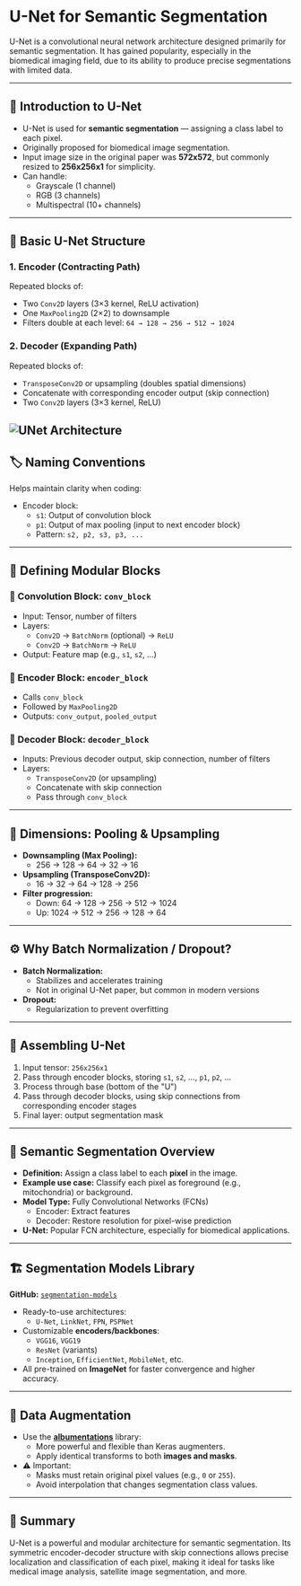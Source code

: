 # U-Net for Semantic Segmentation

U-Net is a convolutional neural network architecture designed primarily for semantic segmentation. It has gained popularity, especially in the biomedical imaging field, due to its ability to produce precise segmentations with limited data.

---

## 🧠 Introduction to U-Net

- U-Net is used for **semantic segmentation** — assigning a class label to each pixel.
- Originally proposed for biomedical image segmentation.
- Input image size in the original paper was **572x572**, but commonly resized to **256x256x1** for simplicity.
- Can handle:
  - Grayscale (1 channel)
  - RGB (3 channels)
  - Multispectral (10+ channels)

---

## 🔧 Basic U-Net Structure

### **1. Encoder (Contracting Path)**
Repeated blocks of:
- Two `Conv2D` layers (3×3 kernel, ReLU activation)
- One `MaxPooling2D` (2×2) to downsample
- Filters double at each level: `64 → 128 → 256 → 512 → 1024`

### **2. Decoder (Expanding Path)**
Repeated blocks of:
- `TransposeConv2D` or upsampling (doubles spatial dimensions)
- Concatenate with corresponding encoder output (skip connection)
- Two `Conv2D` layers (3×3 kernel, ReLU)

![UNet Architecture](https://github.com/user-attachments/assets/6eb3dad9-863a-4e0c-a8db-607f2022d75d)
---

## 🏷️ Naming Conventions

Helps maintain clarity when coding:

- Encoder block:
  - `s1`: Output of convolution block
  - `p1`: Output of max pooling (input to next encoder block)
  - Pattern: `s2, p2, s3, p3, ...`
  
---

## 🧱 Defining Modular Blocks

### 🔹 Convolution Block: `conv_block`
- Input: Tensor, number of filters
- Layers:
  - `Conv2D` → `BatchNorm` (optional) → `ReLU`
  - `Conv2D` → `BatchNorm` → `ReLU`
- Output: Feature map (e.g., `s1`, `s2`, ...)

### 🔹 Encoder Block: `encoder_block`
- Calls `conv_block`
- Followed by `MaxPooling2D`
- Outputs: `conv_output`, `pooled_output`

### 🔹 Decoder Block: `decoder_block`
- Inputs: Previous decoder output, skip connection, number of filters
- Layers:
  - `TransposeConv2D` (or upsampling)
  - Concatenate with skip connection
  - Pass through `conv_block`

---

## 📏 Dimensions: Pooling & Upsampling

- **Downsampling (Max Pooling):**
  - 256 → 128 → 64 → 32 → 16
- **Upsampling (TransposeConv2D):**
  - 16 → 32 → 64 → 128 → 256
- **Filter progression:**
  - Down: 64 → 128 → 256 → 512 → 1024
  - Up: 1024 → 512 → 256 → 128 → 64

---

## ⚙️ Why Batch Normalization / Dropout?

- **Batch Normalization:**
  - Stabilizes and accelerates training
  - Not in original U-Net paper, but common in modern versions
- **Dropout:**
  - Regularization to prevent overfitting

---

## 🧩 Assembling U-Net

1. Input tensor: `256x256x1`
2. Pass through encoder blocks, storing `s1`, `s2`, ..., `p1`, `p2`, ...
3. Process through base (bottom of the "U")
4. Pass through decoder blocks, using skip connections from corresponding encoder stages
5. Final layer: output segmentation mask

---

## 🧬 Semantic Segmentation Overview

- **Definition:** Assign a class label to each **pixel** in the image.
- **Example use case:** Classify each pixel as foreground (e.g., mitochondria) or background.
- **Model Type:** Fully Convolutional Networks (FCNs)
  - Encoder: Extract features
  - Decoder: Restore resolution for pixel-wise prediction
- **U-Net:** Popular FCN architecture, especially for biomedical applications.

---

## 🏗️ Segmentation Models Library

**GitHub:** [`segmentation-models`](https://github.com/qubvel/segmentation_models)

- Ready-to-use architectures:
  - `U-Net`, `LinkNet`, `FPN`, `PSPNet`
- Customizable **encoders/backbones**:
  - `VGG16`, `VGG19`
  - `ResNet` (variants)
  - `Inception`, `EfficientNet`, `MobileNet`, etc.
- All pre-trained on **ImageNet** for faster convergence and higher accuracy.

---

## 🧪 Data Augmentation

- Use the **[albumentations](https://github.com/albumentations-team/albumentations)** library:
  - More powerful and flexible than Keras augmenters.
  - Apply identical transforms to both **images and masks**.
- ⚠️ Important:
  - Masks must retain original pixel values (e.g., `0` or `255`).
  - Avoid interpolation that changes segmentation class values.

---

## 📌 Summary

U-Net is a powerful and modular architecture for semantic segmentation. Its symmetric encoder-decoder structure with skip connections allows precise localization and classification of each pixel, making it ideal for tasks like medical image analysis, satellite image segmentation, and more.

